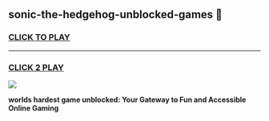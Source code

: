 
## sonic-the-hedgehog-unblocked-games 👋
<h3>
<a href="https://premium.freeplayer.one?title=sonic-the-hedgehog-unblocked-games&ref=14F">CLICK TO PLAY</a></h3>
<hr>

<h3>
<a href="https://premium.freeplayer.one?title=sonic-the-hedgehog-unblocked-games&ref=14F">CLICK 2 PLAY</a>
  
</h3>

<a href="https://premium.freeplayer.one?title=sonic-the-hedgehog-unblocked-games&ref=12F/"><img src="https://clearcache.store/games.png"></a>


**worlds hardest game unblocked: Your Gateway to Fun and Accessible Online Gaming**
